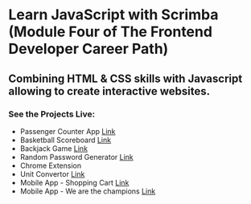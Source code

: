 # Learn JavaScript with Scrimba (Module Four of The Frontend Developer Career Path)
## Combining HTML & CSS skills with Javascript allowing  to create interactive websites.
### See the Projects Live:
<ul>
  <li>Passenger Counter App <a  href="https://65fdb5e7430d3e2d54cca24f--sweet-gaufre-ea9f39.netlify.app/">Link</a></li>
  <li>Basketball Scoreboard <a  href="https://dancing-dusk-ff1cd3.netlify.app/">Link</a></li>
  <li>Backjack Game <a  href="https://gregarious-longma-fc73bf.netlify.app/">Link</a></li>
  <li>Random Password Generator <a  href="https://random-password-generator-by-s4ch1.netlify.app/">Link</a></li>
  <li>Chrome Extension</li>
  <li>Unit Convertor <a  href="https://unit-convertor-by-s4ch1.netlify.app/">Link</a></li>
  <li>Mobile App - Shopping Cart <a  href="https://shopping-cart-made-by-s4ch1.netlify.app/">Link</a></li>
  <li>Mobile App - We are the champions <a  href="https://665c8675c9ce7a5c05fe7a6d--splendid-cajeta-d7def1.netlify.app/">Link</a></li>
</ul>
